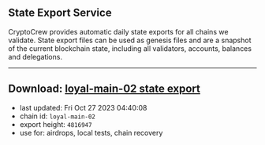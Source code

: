 ## State Export Service
CryptoCrew provides automatic daily state exports for all chains we validate. State export files can be used as genesis files and are a snapshot of the current blockchain state, including all validators, accounts, balances and delegations.

---
**Download: [loyal-main-02 state export](https://dl.ccvalidators.com/SERVICE/loyal/loyal-main-02_export_4816947.json)**
---

- last updated: Fri Oct 27 2023 04:40:08
- chain id: `loyal-main-02`
- export height: `4816947`
- use for: airdrops, local tests, chain recovery
